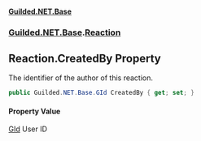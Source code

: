 
#### [Guilded.NET.Base](index 'index')
### [Guilded.NET.Base](index#Guilded_NET_Base 'Guilded.NET.Base').[Reaction](Reaction 'Guilded.NET.Base.Reaction')
## Reaction.CreatedBy Property
The identifier of the author of this reaction.  
```csharp
public Guilded.NET.Base.GId CreatedBy { get; set; }
```

#### Property Value
[GId](GId 'Guilded.NET.Base.GId')
User ID
